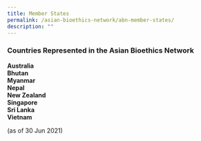 ```yaml
---
title: Member States
permalink: /asian-bioethics-network/abn-member-states/
description: ""
---
```

### **Countries Represented in the Asian Bioethics Network**

**Australia**  
**Bhutan**  
**Myanmar**  
**Nepal**  
**New Zealand**  
**Singapore**  
**Sri Lanka**  
**Vietnam**

(as of 30 Jun 2021)
